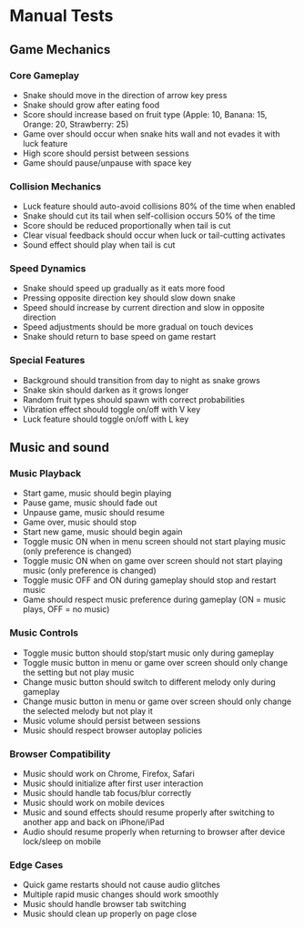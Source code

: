 # Manual Tests

## Game Mechanics

### Core Gameplay
- Snake should move in the direction of arrow key press
- Snake should grow after eating food
- Score should increase based on fruit type (Apple: 10, Banana: 15, Orange: 20, Strawberry: 25)
- Game over should occur when snake hits wall and not evades it with luck feature
- High score should persist between sessions
- Game should pause/unpause with space key

### Collision Mechanics
- Luck feature should auto-avoid collisions 80% of the time when enabled
- Snake should cut its tail when self-collision occurs 50% of the time
- Score should be reduced proportionally when tail is cut
- Clear visual feedback should occur when luck or tail-cutting activates
- Sound effect should play when tail is cut

### Speed Dynamics
- Snake should speed up gradually as it eats more food
- Pressing opposite direction key should slow down snake
- Speed should increase by current direction and slow in opposite direction
- Speed adjustments should be more gradual on touch devices
- Snake should return to base speed on game restart

### Special Features
- Background should transition from day to night as snake grows
- Snake skin should darken as it grows longer
- Random fruit types should spawn with correct probabilities
- Vibration effect should toggle on/off with V key
- Luck feature should toggle on/off with L key

## Music and sound

### Music Playback
- Start game, music should begin playing
- Pause game, music should fade out
- Unpause game, music should resume
- Game over, music should stop
- Start new game, music should begin again
- Toggle music ON when in menu screen should not start playing music (only preference is changed)
- Toggle music ON when on game over screen should not start playing music (only preference is changed)
- Toggle music OFF and ON during gameplay should stop and restart music
- Game should respect music preference during gameplay (ON = music plays, OFF = no music)

### Music Controls
- Toggle music button should stop/start music only during gameplay
- Toggle music button in menu or game over screen should only change the setting but not play music
- Change music button should switch to different melody only during gameplay
- Change music button in menu or game over screen should only change the selected melody but not play it
- Music volume should persist between sessions
- Music should respect browser autoplay policies

### Browser Compatibility
- Music should work on Chrome, Firefox, Safari
- Music should initialize after first user interaction
- Music should handle tab focus/blur correctly
- Music should work on mobile devices
- Music and sound effects should resume properly after switching to another app and back on iPhone/iPad
- Audio should resume properly when returning to browser after device lock/sleep on mobile

### Edge Cases
- Quick game restarts should not cause audio glitches
- Multiple rapid music changes should work smoothly
- Music should handle browser tab switching
- Music should clean up properly on page close
